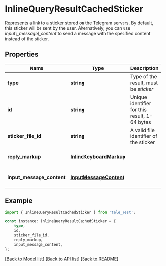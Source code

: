 # InlineQueryResultCachedSticker

Represents a link to a sticker stored on the Telegram servers. By default, this sticker will be sent by the user. Alternatively, you can use *input\\_message\\_content* to send a message with the specified content instead of the sticker.

## Properties

Name | Type | Description | Notes
------------ | ------------- | ------------- | -------------
**type** | **string** | Type of the result, must be *sticker* | [default to 'sticker']
**id** | **string** | Unique identifier for this result, 1-64 bytes | [default to undefined]
**sticker_file_id** | **string** | A valid file identifier of the sticker | [default to undefined]
**reply_markup** | [**InlineKeyboardMarkup**](InlineKeyboardMarkup.md) |  | [optional] [default to undefined]
**input_message_content** | [**InputMessageContent**](InputMessageContent.md) |  | [optional] [default to undefined]

## Example

```typescript
import { InlineQueryResultCachedSticker } from 'tele_rest';

const instance: InlineQueryResultCachedSticker = {
    type,
    id,
    sticker_file_id,
    reply_markup,
    input_message_content,
};
```

[[Back to Model list]](../README.md#documentation-for-models) [[Back to API list]](../README.md#documentation-for-api-endpoints) [[Back to README]](../README.md)

